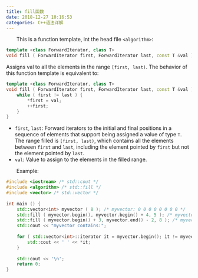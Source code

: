 ```yaml
---
title: fill函数
date: 2018-12-27 10:16:53
categories: C++语法详解
---
```

&emsp;&emsp;This is a function template, int the head file `<algorithm>`:

``` cpp
template <class ForwardIterator, class T>
void fill ( ForwardIterator first, ForwardIterator last, const T &val );
```

Assigns val to all the elements in the range `[first, last)`. The behavior of this function template is equivalent to:

``` cpp
template <class ForwardIterator, class T>
void fill ( ForwardIterator first, ForwardIterator last, const T &val ) {
    while ( first != last ) {
        *first = val;
        ++first;
    }
}
```

- `first`, `last`: Forward iterators to the initial and final positions in a sequence of elements that support being assigned a value of type `T`. The range filled is `[first, last)`, which contains all the elements between `first` and `last`, including the element pointed by `first` but not the element pointed by `last`.
- `val`: Value to assign to the elements in the filled range.

&emsp;&emsp;Example:

``` cpp
#include <iostream> /* std::cout */
#include <algorithm> /* std::fill */
#include <vector> /* std::vector */
​
int main () {
    std::vector<int> myvector ( 8 ); /* myvector: 0 0 0 0 0 0 0 0 */
    std::fill ( myvector.begin(), myvector.begin() + 4, 5 ); /* myvector: 5 5 5 5 0 0 0 0 */
    std::fill ( myvector.begin() + 3, myvector.end() - 2, 8 ); /* myvector: 5 5 5 8 8 8 0 0 */
    std::cout << "myvector contains:";
​
    for ( std::vector<int>::iterator it = myvector.begin(); it != myvector.end(); ++it ) {
        std::cout << ' ' << *it;
    }
​
    std::cout << '\n';
    return 0;
}
```